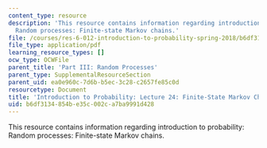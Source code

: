 ```yaml
---
content_type: resource
description: 'This resource contains information regarding introduction to probability:
  Random processes: Finite-state Markov chains.'
file: /courses/res-6-012-introduction-to-probability-spring-2018/b6df3134854be35c002ca7ba9991d428_MITRES_6_012S18_L24AS.pdf
file_type: application/pdf
learning_resource_types: []
ocw_type: OCWFile
parent_title: 'Part III: Random Processes'
parent_type: SupplementalResourceSection
parent_uid: ea0e960c-7d6b-b5ec-3c28-c2657fe85c0d
resourcetype: Document
title: 'Introduction to Probability: Lecture 24: Finite-State Markov Chains'
uid: b6df3134-854b-e35c-002c-a7ba9991d428
---
```

This resource contains information regarding introduction to probability: Random processes: Finite-state Markov chains.

